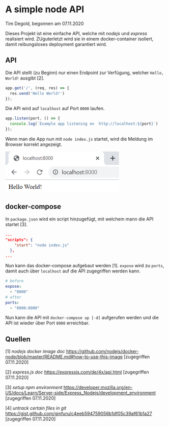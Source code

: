 # A simple node API
Tim Degold, begonnen am 07.11.2020

Dieses Projekt ist eine einfache API, welche mit *nodejs* und *express* realisiert wird. ZUguterletzt wird sie in einem docker-container isoliert, damit reibungsloses deployment garantiert wird.

## API
Die API stellt (zu Beginn) nur einen Endpoint zur Verfügung, welcher `Hello, World!` ausgibt [2].

```javascript
app.get('/', (req, res) => {
  res.send('Hello World!')
});
```

Die API wird auf `localhost` auf Port `8000` laufen.

```javascript
app.listen(port, () => {
  console.log(`Example app listening on  http://localhost:${port}`)
});
```

Wenn man die App nun mit `node index.js` startet, wird die Meldung im Browser korrekt angezeigt.

![helloworld](img/helloworld.png)

## docker-compose
In `package.json` wird ein script hinzugefügt, mit welchem mann die API startet [3].

```json
...
"scripts": {
    "start": "node index.js"
  },
...
```

Nun kann das docker-compose aufgebaut werden [1]. `expose` wird zu `ports`, damit auch über `localhost` auf die API zugegriffen werden kann.

```yml
# before
expose:
  - "8000"
# after
ports:
  - "8000:8000"
```

Nun kann die API mit `docker-compose up [-d]` aufgerufen werden und die API ist wieder über Port `8000` erreichbar.


## Quellen
[1] *nodejs docker image doc* https://github.com/nodejs/docker-node/blob/master/README.md#how-to-use-this-image [zugegriffen 07.11.2020]

[2] *express.js doc* https://expressjs.com/de/4x/api.html [zugegriffen 07.11.2020]

[3] *setup npm environment* https://developer.mozilla.org/en-US/docs/Learn/Server-side/Express_Nodejs/development_environment [zugegriffen 07.11.2020]

[4] *untrack certain files in git* https://gist.github.com/ginfuru/c4eeb594759056b1df05c39af61b1a27 [zugegriffen 07.11.2020]